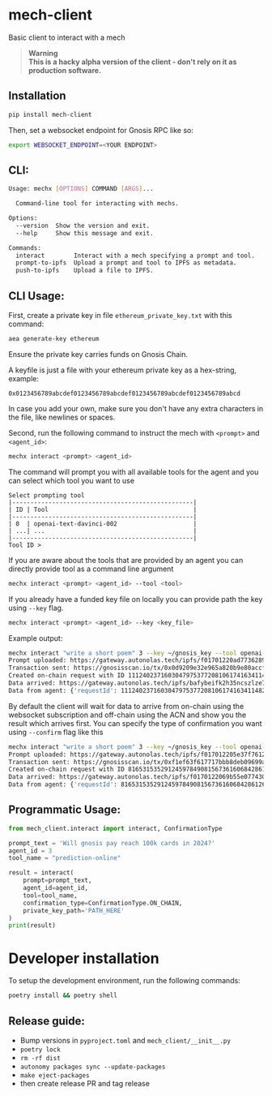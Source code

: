 # mech-client
Basic client to interact with a mech

> **Warning**<br />
> **This is a hacky alpha version of the client - don't rely on it as production software.**

## Installation

```bash
pip install mech-client
```

Then, set a websocket endpoint for Gnosis RPC like so:

```bash
export WEBSOCKET_ENDPOINT=<YOUR ENDPOINT>
```

## CLI:

```bash
Usage: mechx [OPTIONS] COMMAND [ARGS]...

  Command-line tool for interacting with mechs.

Options:
  --version  Show the version and exit.
  --help     Show this message and exit.

Commands:
  interact        Interact with a mech specifying a prompt and tool.
  prompt-to-ipfs  Upload a prompt and tool to IPFS as metadata.
  push-to-ipfs    Upload a file to IPFS.
 ```

## CLI Usage:

First, create a private key in file `ethereum_private_key.txt` with this command:

```bash
aea generate-key ethereum
```
Ensure the private key carries funds on Gnosis Chain.

A keyfile is just a file with your ethereum private key as a hex-string, example:
```
0x0123456789abcdef0123456789abcdef0123456789abcdef0123456789abcd
```
In case you add your own, make sure you don't have any extra characters in the file, like newlines or spaces.

Second, run the following command to instruct the mech with `<prompt>` and `<agent_id>`:

```bash
mechx interact <prompt> <agent_id>
```

The command will prompt you with all available tools for the agent and you can select which tool you want to use

```
Select prompting tool
|--------------------------------------------------|
| ID | Tool                                        |
|--------------------------------------------------|
| 0  | openai-text-davinci-002                     |
| ...| ...                                         |
|--------------------------------------------------|
Tool ID > 
```

If you are aware about the tools that are provided by an agent you can directly provide tool as a command line argument

```bash
mechx interact <prompt> <agent_id> --tool <tool>
```

If you already have a funded key file on locally you can provide path the key using `--key` flag.

```bash
mechx interact <prompt> <agent_id> --key <key_file>
```

Example output:
```bash
mechx interact "write a short poem" 3 --key ~/gnosis_key --tool openai-text-davinci-003
Prompt uploaded: https://gateway.autonolas.tech/ipfs/f01701220ad773628911d12e28f005e3f249e990d684e5dba07542259195602f9afed30bf
Transaction sent: https://gnosisscan.io/tx/0x0d9209e32e965a820b9e80accfcd71ea3b1174b9758dd251c2e627a60ec426a5
Created on-chain request with ID 111240237160304797537720810617416341148235899500021985333360197012735240803849
Data arrived: https://gateway.autonolas.tech/ipfs/bafybeifk2h35ncszlze7t64rpblfo45rezc33xzbya3cjiyumtaioyat3e
Data from agent: {'requestId': 111240237160304797537720810617416341148235899500021985333360197012735240803849, 'result': "\n\nI am brave and I'm strong\nI don't hide away my song\nI am here and I'm proud\nMy voice will be heard loud!"}
```

By default the client will wait for data to arrive from on-chain using the websocket subscription and off-chain using the ACN and show you the result which arrives first. You can specify the type of confirmation you want using `--confirm` flag like this

```bash
mechx interact "write a short poem" 3 --key ~/gnosis_key --tool openai-text-davinci-003 --confirm on-chain
Prompt uploaded: https://gateway.autonolas.tech/ipfs/f017012205e37f761221a8ba4005e91c36b94153e9432b8888ff2acae6b101dd5a5de6768
Transaction sent: https://gnosisscan.io/tx/0xf1ef63f617717bbb8deb09699af99aa39f10155d33796de2fd7eb61c9c1458b6
Created on-chain request with ID 81653153529124597849081567361606842861262371002932574194580478443414142139857
Data arrived: https://gateway.autonolas.tech/ipfs/f0170122069b55e077430a00f3cbc3b069347e901396f978ff160eb2b0a947872be1848b7
Data from agent: {'requestId': 81653153529124597849081567361606842861262371002932574194580478443414142139857, 'result': "\n\nA summer breeze, so sweet,\nA gentle reminder of summer's heat.\nThe sky so blue, no cloud in sight,\nA perfect day, a wondrous sight."}
```

## Programmatic Usage:

```python
from mech_client.interact import interact, ConfirmationType

prompt_text = 'Will gnosis pay reach 100k cards in 2024?'
agent_id = 3
tool_name = "prediction-online"

result = interact(
    prompt=prompt_text,
    agent_id=agent_id,
    tool=tool_name,
    confirmation_type=ConfirmationType.ON_CHAIN,
    private_key_path='PATH_HERE'
)
print(result)
```

# Developer installation
To setup the development environment, run the following commands:

```bash
poetry install && poetry shell
```

## Release guide:

- Bump versions in `pyproject.toml` and `mech_client/__init__.py`
- `poetry lock`
- `rm -rf dist`
- `autonomy packages sync --update-packages`
- `make eject-packages`
- then create release PR and tag release
